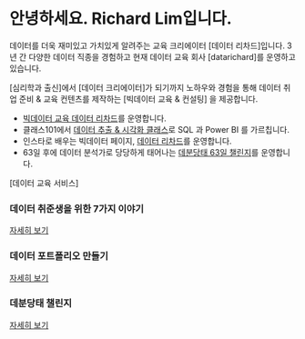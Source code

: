 # 안녕하세요. Richard Lim입니다.

데이터를 더욱 재미있고 가치있게 알려주는 교육 크리에이터 [데이터 리차드]입니다.
3년 간 다양한 데이터 직종을 경험하고 현재 데이터 교육 회사 [datarichard]를 운영하고 있습니다.

[심리학과 출신]에서 [데이터 크리에이터]가 되기까지 노하우와 경험을 통해 
데이터 취업 준비 & 교육 컨텐츠를 제작하는 [빅데이터 교육 & 컨설팅] 을 제공합니다.

- [빅데이터 교육 데이터 리차드](https://datarichard.liveklass.com/)를 운영합니다. 
- 클래스101에서 [데이터 추출 & 시각화 클래스](https://class101.net/ko/products/yse7gv1a8lmuLKa9v9sX)로 SQL 과 Power BI 를 가르칩니다.
- 인스타로 배우는 빅데이터 페이지, [데이터 리차드](https://www.instagram.com/data_richard/)를 운영합니다.
- 63일 후에 데이터 분석가로 당당하게 태어나는 [데분당태 63일 챌린지](https://datarichard.notion.site/DBDT-Challenge-05207df60cda465eac6cf478d3203231)를 운영합니다.

[데이터 교육 서비스]

### 데이터 취준생을 위한 7가지 이야기 
[자세히 보기](https://datarichard.notion.site/datarichard/e60cd96575df4f62af0c05456d3a42fb?v=7a2a90dddfef4ec19cd46cb33d0d573f)

### 데이터 포트폴리오 만들기
[자세히 보기](https://pfdatarichard.carrd.co/)

### 데분당태 챌린지
[자세히 보기](https://debundante.carrd.co/)


